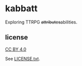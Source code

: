 
# kabbatt

Exploring TTRPG ~~attributes~~abilities.


## license


[CC BY 4.0](https://creativecommons.org/licenses/by/4.0/)

See [LICENSE.txt](LICENSE.txt).

